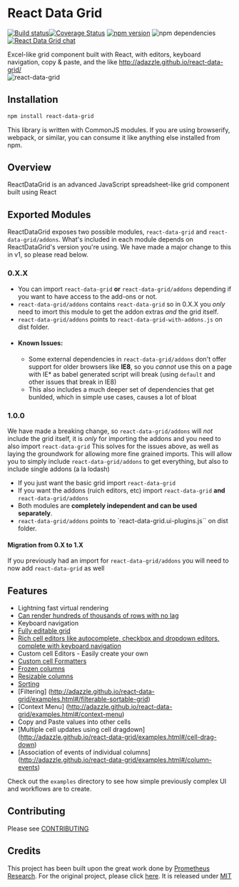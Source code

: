 # React Data Grid 
[![Build status](https://ci.appveyor.com/api/projects/status/smciktvlkvp6r8w7/branch/master?svg=true)](https://ci.appveyor.com/project/adazzle/react-data-grid/branch/master)[![Coverage Status](https://coveralls.io/repos/adazzle/react-data-grid/badge.svg?branch=master)](https://coveralls.io/r/adazzle/react-data-grid?branch=master) [![npm version](https://badge.fury.io/js/react-data-grid.svg)](http://badge.fury.io/js/react-data-grid) 
![npm dependencies](https://david-dm.org/adazzle/react-data-grid.svg)
[![React Data Grid chat](https://react-data-grid.herokuapp.com/badge.svg)](https://react-data-grid.herokuapp.com/)

Excel-like grid component built with React, with editors, keyboard navigation, copy &amp; paste, and the like http://adazzle.github.io/react-data-grid/  
![react-data-grid](https://cloud.githubusercontent.com/assets/1432798/7348812/78063bd6-ecec-11e4-89d5-ffd327721cd7.PNG)


Installation
------------

```sh
npm install react-data-grid
```

This library is written with CommonJS modules. If you are using
browserify, webpack, or similar, you can consume it like anything else
installed from npm.

Overview 
--------
ReactDataGrid is an advanced JavaScript spreadsheet-like grid component built using React

Exported Modules
--------
ReactDataGrid exposes two possible modules, `react-data-grid` and `react-data-grid/addons`.
What's included in each module depends on ReactDataGrid's version you're using.
We have made a major change to this in v1, so please read below.

### 0.X.X

  - You can import `react-data-grid` **or** `react-data-grid/addons`  depending if you want to have access to the add-ons or not. 
  - `react-data-grid/addons` contains `react-data-grid` so in 0.X.X you *only* need to imort this module to get the addon extras *and* the grid itself.
  - `react-data-grid/addons` points to `react-data-grid-with-addons.js` on dist folder.  
  - #### Known Issues:
    -  Some external dependencies in `react-data-grid/addons` don't offer support for older browsers like **IE8**, so you *cannot* use this on a page with IE* as babel generated script will break (using `default` and other issues that break in IE8)
    -  This also includes a much deeper set of dependencies that get bunlded, which in simple use cases, causes a lot of bloat

### 1.0.0
 We have made a breaking change, so `react-data-grid/addons` will *not* include the grid itself, it is *only* for importing the addons and you need to also import `react-data-grid`
 This solves for the issues above, as well as laying the groundwork for allowing more fine grained imports.
 This will allow you to simply include `react-data-grid/addons` to get everything, but also to include single addons (a la lodash)
  - If you just want the basic grid import `react-data-grid`
  - If you want the addons (ruich editors, etc) import `react-data-grid` **and** `react-data-grid/addons`
  - Both modules are **completely independent and can be used separately**.
  - `react-data-grid/addons` points to `react-data-grid.ui-plugins.js`` on dist folder. 

#### Migration from 0.X to 1.X
  If you previously had an import for `react-data-grid/addons` you will need to now add `react-data-grid` as well
  
Features
--------

- Lightning fast virtual rendering
- [Can render hundreds of thousands of rows with no lag](http://adazzle.github.io/react-data-grid/examples.html#/one-million-rows)
- Keyboard navigation
- [Fully editable grid](http://adazzle.github.io/react-data-grid/examples.html#/editable)
- [Rich cell editors like autocomplete, checkbox and dropdown editors, complete with keyboard navigation](http://adazzle.github.io/react-data-grid/examples.html#/built-in-editors)
- Custom cell Editors - Easily create your own
- [Custom cell Formatters](http://adazzle.github.io/react-data-grid/examples.html#/custom-formatters)
- [Frozen columns](http://adazzle.github.io/react-data-grid/examples.html#/fixed-cols)
- [Resizable columns](http://adazzle.github.io/react-data-grid/examples.html#/resizable-cols)
- [Sorting](http://adazzle.github.io/react-data-grid/examples.html#/sortable-cols) 
- [Filtering] (http://adazzle.github.io/react-data-grid/examples.html#/filterable-sortable-grid) 
- [Context Menu] (http://adazzle.github.io/react-data-grid/examples.html#/context-menu)
- Copy and Paste values into other cells
- [Multiple cell updates using cell dragdown] (http://adazzle.github.io/react-data-grid/examples.html#/cell-drag-down)
- [Association of events of individual columns] (http://adazzle.github.io/react-data-grid/examples.html#/column-events)


Check out the `examples` directory to see how simple previously complex UI
and workflows are to create.

Contributing
------------

Please see [CONTRIBUTING](CONTRIBUTING.md)

Credits 
------------
This project has been built upon the great work done by [Prometheus Research](https://github.com/prometheusresearch). For the original project, please click [here]( https://github.com/prometheusresearch/react-grid). It is released under [MIT](https://github.com/adazzle/react-data-grid/blob/master/LICENSE)

